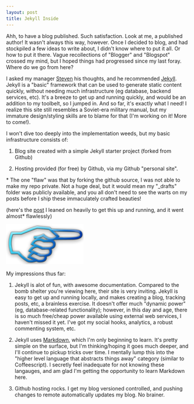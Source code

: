```yaml
---
layout: post
title: Jekyll Inside
---
```


Ahh, to have a blog published.  Such satisfaction.  Look at me, a published author!  It wasn't always this way, however.  Once I decided to blog, and had stockpiled a few ideas to write about, I didn't know where to put it all.  Or how to put it there.  Vague recollections of "Blogger" and "Blogspot" crossed my mind, but I hoped things had progressed since my last foray.  Where do we go from here?

I asked my manager <a href="https://stevenmaguire.com/" target="_blank">Steven</a> his thoughts, and he recommended <a href="https://jekyllrb.com/" target="_blank">Jekyll</a>.  Jekyll is a "basic" framework that can be used to generate static content quickly, without needing much infrastructure (eg database, backend services, etc).  It's a breeze to get up and running quickly, and would be an addition to my toolbelt, so I jumped in.  And so far, it's exactly what I need!  I realize this site still resembles a Soviet-era military manual, but my immature design/styling skills are to blame for that (I'm working on it!  More to come!).

I won't dive too deeply into the implementation weeds, but my basic infrastructure consists of:

1. Blog site created with a simple Jekyll starter project (forked from Github)

2. Hosting provided (for free) by Github, via my Github "personal site".

<aside class="aside">
* The one "flaw" was that by forking the github source, I was not able to make my repo private.  Not a huge deal, but it would mean my "_drafts" folder was publicly available, and you all don't need to see the warts on my posts before I ship these immaculately crafted beauties!
</aside>

(here's the <a href="https://www.smashingmagazine.com/2014/08/build-blog-jekyll-github-pages/" target="_blank">post</a> I leaned on heavily to get this up and running, and it went almost* flawlessly)

<img src="/images/belee-dat.png" class="belee-dat">

<br style="clear:right"/>

My impressions thus far:

1. Jekyll is alot of fun, with awesome documentation.  Compared to the bomb shelter you're viewing here, their site is very inviting.  Jekyll is easy to get up and running locally, and makes creating a blog, tracking posts, etc, a brainless exercise.  It doesn't offer much "dynamic power" (eg, database-related functionality); however, in this day and age, there is so much free/cheap power available using external web services, I haven't missed it yet.  I've got my social hooks, analytics, a robust commenting system, etc.

2. Jekyll uses <a href="https://daringfireball.net/projects/markdown/">Markdown</a>, which I'm only beginning to learn.  It's pretty simple on the surface, but I'm thinking/hoping it goes much deeper, and I'll continue to pickup tricks over time.  I mentally lump this into the "higher level language that abstracts things away" category (similar to Coffeescript).  I secretly feel inadequate for not knowing these langauges, and am glad I'm getting the opportunity to learn Markdown here.

3. Github hosting rocks.  I get my blog versioned controlled, and pushing changes to remote automatically updates my blog.  No brainer.

